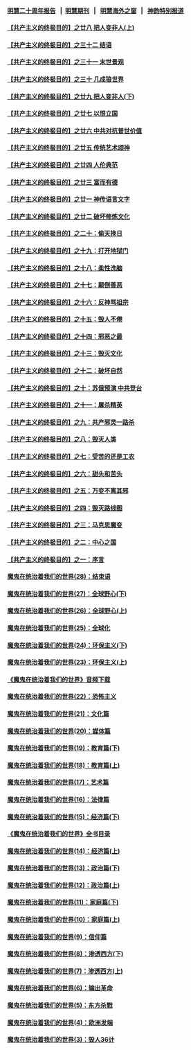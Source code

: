 #### [明慧二十周年报告](https://github.com/gfw-breaker/mh-reports/blob/master/README.md?t=07211201) &nbsp;&nbsp;|&nbsp;&nbsp;[明慧期刊](https://github.com/gfw-breaker/mh-qikan) &nbsp;&nbsp;|&nbsp;&nbsp; [明慧海外之窗](https://github.com/gfw-breaker/mh-news/blob/master/README.md?t=07211201) &nbsp;&nbsp;|&nbsp;&nbsp; [神韵特别报道](https://github.com/gfw-breaker/mh-news/blob/master/shenyun.md?t=07211201) 

#### [【共产主义的终极目的】之廿八 把人变非人(上)](../pages/nsc422/n11340492.md?t=07211201) 

#### [【共产主义的终极目的】之三十二 结语](../pages/nsc422/n11360535.md?t=07211201) 

#### [【共产主义的终极目的】之三十一 末世景观](../pages/nsc422/n11351129.md?t=07211201) 

#### [【共产主义的终极目的】之三十 几成狼世界](../pages/nsc422/n11348280.md?t=07211201) 

#### [【共产主义的终极目的】之廿九 把人变非人(下)](../pages/nsc422/n11344140.md?t=07211201) 

#### [【共产主义的终极目的】之廿七 以恨立国](../pages/nsc422/n11336944.md?t=07211201) 

#### [【共产主义的终极目的】之廿六 中共对抗普世价值](../pages/nsc422/n11324785.md?t=07211201) 

#### [【共产主义的终极目的】之廿五 传统艺术颂神](../pages/nsc422/n11296396.md?t=07211201) 

#### [【共产主义的终极目的】之廿四 人伦典范](../pages/nsc422/n11296397.md?t=07211201) 

#### [【共产主义的终极目的】之廿三 富而有德](../pages/nsc422/n11283598.md?t=07211201) 

#### [【共产主义的终极目的】之廿一 神传语言文字](../pages/nsc422/n11263265.md?t=07211201) 

#### [【共产主义的终极目的】之廿二 破坏修炼文化](../pages/nsc422/n11245728.md?t=07211201) 

#### [【共产主义的终极目的】之二十：偷天换日](../pages/nsc422/n11238846.md?t=07211201) 

#### [【共产主义的终极目的】之十九：打开地狱门](../pages/nsc422/n11206376.md?t=07211201) 

#### [【共产主义的终极目的】之十八：柔性洗脑](../pages/nsc422/n11199994.md?t=07211201) 

#### [【共产主义的终极目的】之十七：颠倒善恶](../pages/nsc422/n11179782.md?t=07211201) 

#### [【共产主义的终极目的】之十六：反神骂祖宗](../pages/nsc422/n11166798.md?t=07211201) 

#### [【共产主义的终极目的】之十五：毁人不倦](../pages/nsc422/n11166792.md?t=07211201) 

#### [【共产主义的终极目的】之十四：邪恶之最](../pages/nsc422/n11150249.md?t=07211201) 

#### [【共产主义的终极目的】之十三：毁灭文化](../pages/nsc422/n11135227.md?t=07211201) 

#### [【共产主义的终极目的】之十二：破坏自然](../pages/nsc422/n11135214.md?t=07211201) 

#### [【共产主义的终极目的】之十：苏俄预演 中共登台](../pages/nsc422/n11118424.md?t=07211201) 

#### [【共产主义的终极目的】之十一：屠杀精英](../pages/nsc422/n11118442.md?t=07211201) 

#### [【共产主义的终极目的】之九：共产邪灵一路杀](../pages/nsc422/n11114139.md?t=07211201) 

#### [【共产主义的终极目的】之八：毁灭人类](../pages/nsc422/n11108503.md?t=07211201) 

#### [【共产主义的终极目的】之七：受苦的还是工农](../pages/nsc422/n11101809.md?t=07211201) 

#### [【共产主义的终极目的】之六：甜头和苦头](../pages/nsc422/n11096971.md?t=07211201) 

#### [【共产主义的终极目的】之五：万变不离其邪](../pages/nsc422/n11091285.md?t=07211201) 

#### [【共产主义的终极目的】之四：毁灭路线图](../pages/nsc422/n11086284.md?t=07211201) 

#### [【共产主义的终极目的】之三：马克思魔变](../pages/nsc422/n11061941.md?t=07211201) 

#### [【共产主义的终极目的】之二：中心之国](../pages/nsc422/n11047728.md?t=07211201) 

#### [【共产主义的终极目的】之一：序言](../pages/nsc422/n11086077.md?t=07211201) 

#### [魔鬼在统治着我们的世界(28)：结束语](../pages/nsc422/n10936246.md?t=07211201) 

#### [魔鬼在统治着我们的世界(27)：全球野心(下)](../pages/nsc422/n10928319.md?t=07211201) 

#### [魔鬼在统治着我们的世界(26)：全球野心(上)](../pages/nsc422/n10900318.md?t=07211201) 

#### [魔鬼在统治着我们的世界(25)：全球化](../pages/nsc422/n10788205.md?t=07211201) 

#### [魔鬼在统治着我们的世界(24)：环保主义(下)](../pages/nsc422/n10695307.md?t=07211201) 

#### [魔鬼在统治着我们的世界(23)：环保主义(上)](../pages/nsc422/n10688613.md?t=07211201) 

#### [《魔鬼在统治着我们的世界》音频下载](../pages/nsc422/n10635553.md?t=07211201) 

#### [魔鬼在统治着我们的世界(22)：恐怖主义](../pages/nsc422/n10614727.md?t=07211201) 

#### [魔鬼在统治着我们的世界(21)：文化篇](../pages/nsc422/n10597706.md?t=07211201) 

#### [魔鬼在统治着我们的世界(20)：媒体篇](../pages/nsc422/n10586579.md?t=07211201) 

#### [魔鬼在统治着我们的世界(19)：教育篇(下)](../pages/nsc422/n10564808.md?t=07211201) 

#### [魔鬼在统治着我们的世界(18)：教育篇(上)](../pages/nsc422/n10526970.md?t=07211201) 

#### [魔鬼在统治着我们的世界(17)：艺术篇](../pages/nsc422/n10499093.md?t=07211201) 

#### [魔鬼在统治着我们的世界(16)：法律篇](../pages/nsc422/n10485969.md?t=07211201) 

#### [魔鬼在统治着我们的世界(15)：经济篇(下)](../pages/nsc422/n10469975.md?t=07211201) 

#### [《魔鬼在统治着我们的世界》全书目录](../pages/nsc422/n10464261.md?t=07211201) 

#### [魔鬼在统治着我们的世界(14)：经济篇(上)](../pages/nsc422/n10457370.md?t=07211201) 

#### [魔鬼在统治着我们的世界(13)：政治篇(下)](../pages/nsc422/n10448270.md?t=07211201) 

#### [魔鬼在统治着我们的世界(12)：政治篇(上)](../pages/nsc422/n10444576.md?t=07211201) 

#### [魔鬼在统治着我们的世界(11)：家庭篇(下)](../pages/nsc422/n10440961.md?t=07211201) 

#### [魔鬼在统治着我们的世界(10)：家庭篇(上)](../pages/nsc422/n10435448.md?t=07211201) 

#### [魔鬼在统治着我们的世界(9)：信仰篇](../pages/nsc422/n10432159.md?t=07211201) 

#### [魔鬼在统治着我们的世界(8)：渗透西方(下)](../pages/nsc422/n10429603.md?t=07211201) 

#### [魔鬼在统治着我们的世界(7)：渗透西方(上)](../pages/nsc422/n10426013.md?t=07211201) 

#### [魔鬼在统治着我们的世界(6)：输出革命](../pages/nsc422/n10421536.md?t=07211201) 

#### [魔鬼在统治着我们的世界(5)：东方杀戮](../pages/nsc422/n10417707.md?t=07211201) 

#### [魔鬼在统治着我们的世界(4)：欧洲发端](../pages/nsc422/n10414890.md?t=07211201) 

#### [魔鬼在统治着我们的世界(3)：毁人36计](../pages/nsc422/n10411583.md?t=07211201) 


